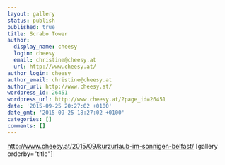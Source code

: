 ```yaml
---
layout: gallery
status: publish
published: true
title: Scrabo Tower
author:
  display_name: cheesy
  login: cheesy
  email: christine@cheesy.at
  url: http://www.cheesy.at/
author_login: cheesy
author_email: christine@cheesy.at
author_url: http://www.cheesy.at/
wordpress_id: 26451
wordpress_url: http://www.cheesy.at/?page_id=26451
date: '2015-09-25 20:27:02 +0100'
date_gmt: '2015-09-25 18:27:02 +0100'
categories: []
comments: []
---
```

http://www.cheesy.at/2015/09/kurzurlaub-im-sonnigen-belfast/
[gallery orderby="title"]
